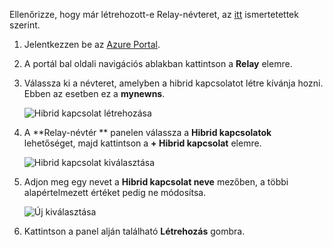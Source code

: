 Ellenőrizze, hogy már létrehozott-e Relay-névteret, az [itt][namespace-how-to] ismertetettek szerint.

1. Jelentkezzen be az [Azure Portal](https://portal.azure.com).
2. A portál bal oldali navigációs ablakban kattintson a **Relay** elemre.
3. Válassza ki a névteret, amelyben a hibrid kapcsolatot létre kívánja hozni. Ebben az esetben ez a **mynewns**.
   
    ![Hibrid kapcsolat létrehozása](./media/relay-create-hybrid-connection-portal/create-hc-1.png)
4. A **Relay-névtér ** panelen válassza a **Hibrid kapcsolatok** lehetőséget, majd kattintson a **+ Hibrid kapcsolat** elemre.
   
    ![Hibrid kapcsolat kiválasztása](./media/relay-create-hybrid-connection-portal/create-hc-2.png)
5. Adjon meg egy nevet a **Hibrid kapcsolat neve** mezőben, a többi alapértelmezett értéket pedig ne módosítsa.
   
    ![Új kiválasztása](./media/relay-create-hybrid-connection-portal/create-hc-3.png)
6. Kattintson a panel alján található **Létrehozás** gombra.

[namespace-how-to]: ../articles/service-bus-relay/relay-create-namespace-portal.md 

<!--HONumber=Feb17_HO1-->


